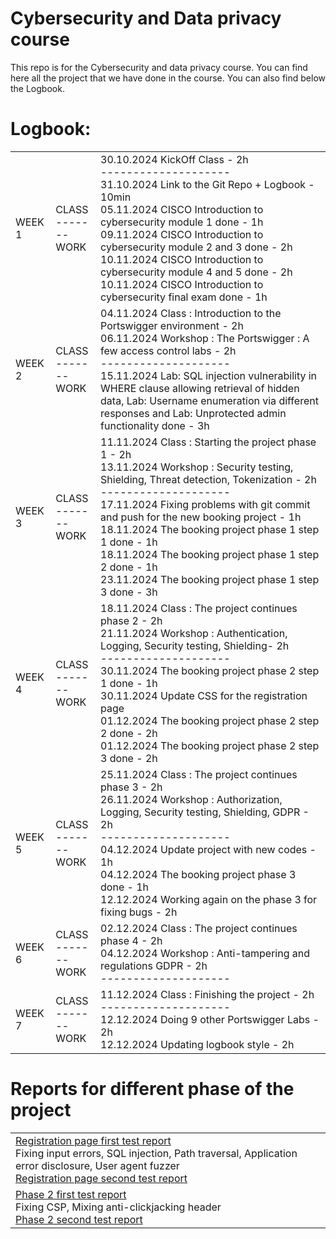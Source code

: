 # Cybersecurity and Data privacy course

This repo is for the Cybersecurity and data privacy course. You can find here all the project that we have done in the course.
You can also find below the Logbook.

# Logbook:

<table>
  <tr>
  <!-- WEEK 1 -->
    <td>WEEK 1</td>
    <td>CLASS</br>-------</br>
    WORK
    </td>
    <td>
    30.10.2024 KickOff Class - 2h</br>
    --------------------</br>
    31.10.2024 Link to the Git Repo + Logbook - 10min</br>
    05.11.2024 CISCO Introduction to cybersecurity module 1 done - 1h</br>
    09.11.2024 CISCO Introduction to cybersecurity module 2 and 3 done - 2h</br>
    10.11.2024 CISCO Introduction to cybersecurity module 4 and 5 done - 2h</br>
    10.11.2024 CISCO Introduction to cybersecurity final exam done - 1h
    </td>
  </tr>
  <tr>
  <!-- WEEK 2 -->
    <td>WEEK 2</td>
    <td>CLASS</br>-------</br>
    WORK
    </td>
    <td>
    04.11.2024 Class : Introduction to the Portswigger environment - 2h</br>
    06.11.2024 Workshop : The Portswigger : A few access control labs - 2h</br>
    --------------------</br>
    15.11.2024 Lab: SQL injection vulnerability in WHERE clause allowing retrieval of hidden data, Lab: Username enumeration via different responses and Lab: Unprotected admin functionality done - 3h</br>
    </td>
  </tr>
  <tr>
  <!-- WEEK 3 -->
    <td>WEEK 3</td>
    <td>CLASS</br>-------</br>
    WORK
    </td>
    <td>
    11.11.2024 Class : Starting the project phase 1 - 2h</br>
    13.11.2024 Workshop : Security testing, Shielding, Threat detection, Tokenization - 2h</br>
    --------------------</br>
    17.11.2024 Fixing problems with git commit and push for the new booking project - 1h</br>
    18.11.2024 The booking project phase 1 step 1 done - 1h</br>
    18.11.2024 The booking project phase 1 step 2 done - 1h</br>
    23.11.2024 The booking project phase 1 step 3 done - 3h</br>
    </td>
  </tr>
  <tr>
  <!-- WEEK 4 -->
    <td>WEEK 4</td>
    <td>CLASS</br>-------</br>
    WORK
    </td>
    <td>
    18.11.2024 Class : The project continues phase 2 - 2h</br>
    21.11.2024 Workshop : Authentication, Logging, Security testing, Shielding- 2h</br>
    --------------------</br>
    30.11.2024 The booking project phase 2 step 1 done - 1h</br>
    30.11.2024 Update CSS for the registration page</br>
    01.12.2024 The booking project phase 2 step 2 done - 2h</br>
    01.12.2024 The booking project phase 2 step 3 done - 2h</br>
    </td>
  </tr>
  <tr>
  <!-- WEEK 5 -->
    <td>WEEK 5</td>
    <td>CLASS</br>-------</br>
    WORK
    </td>
    <td>
    25.11.2024 Class : The project continues phase 3 - 2h</br>
    26.11.2024 Workshop : Authorization, Logging, Security testing, Shielding, GDPR - 2h</br>
    --------------------</br>
    04.12.2024 Update project with new codes - 1h</br>
    04.12.2024 The booking project phase 3 done - 1h</br>
    12.12.2024 Working again on the phase 3 for fixing bugs - 2h</br>
    </td>
  </tr>
  <tr>
  <!-- WEEK 6 -->
    <td>WEEK 6</td>
    <td>CLASS</br>-------</br>
    WORK
    </td>
    <td>
    02.12.2024 Class : The project continues phase 4 - 2h</br>
    04.12.2024 Workshop : Anti-tampering and regulations GDPR - 2h</br>
    --------------------</br>
    </td>
  </tr>
  <tr>
  <!-- WEEK 7 -->
    <td>WEEK 7</td>
    <td>CLASS</br>-------</br>
    WORK
    </td>
    <td>
    11.12.2024 Class : Finishing the project - 2h</br>
    --------------------</br>
    12.12.2024 Doing 9 other Portswigger Labs - 2h</br>
    12.12.2024 Updating logbook style - 2h</br>
    </td>
  </tr>
</table>

# Reports for different phase of the project

<table>
  <tr>
  <!-- PHASE 1 -->
    <td>
      <a href="tests/Registration_page_first_test.md">Registration page first test report</a></br>
      Fixing input errors, SQL injection, Path traversal, Application error disclosure, User agent fuzzer</br>
      <a href="">Registration page second test report</a>
    </td>
  </tr>
  <tr>
  <!-- PHASE 2 -->
  <td>
  <a href="">Phase 2 first test report</a></br>
  Fixing CSP, Mixing anti-clickjacking header</br>
  <a href="">Phase 2 second test report</a>
  </td>
  </tr>
  <tr>
  <!-- PHASE 3 -->
  </tr>
  <tr>
  <!-- PHASE 4 -->
  </tr>
</table>